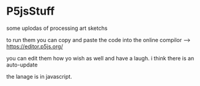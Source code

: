 # P5jsStuff
some uplodas of processing art sketchs 

to run them you can copy and paste the code into the online compilor   --> https://editor.p5js.org/

you can edit them how yo wish as well and have a laugh. i think there is an auto-update

the lanage is in javascript.
